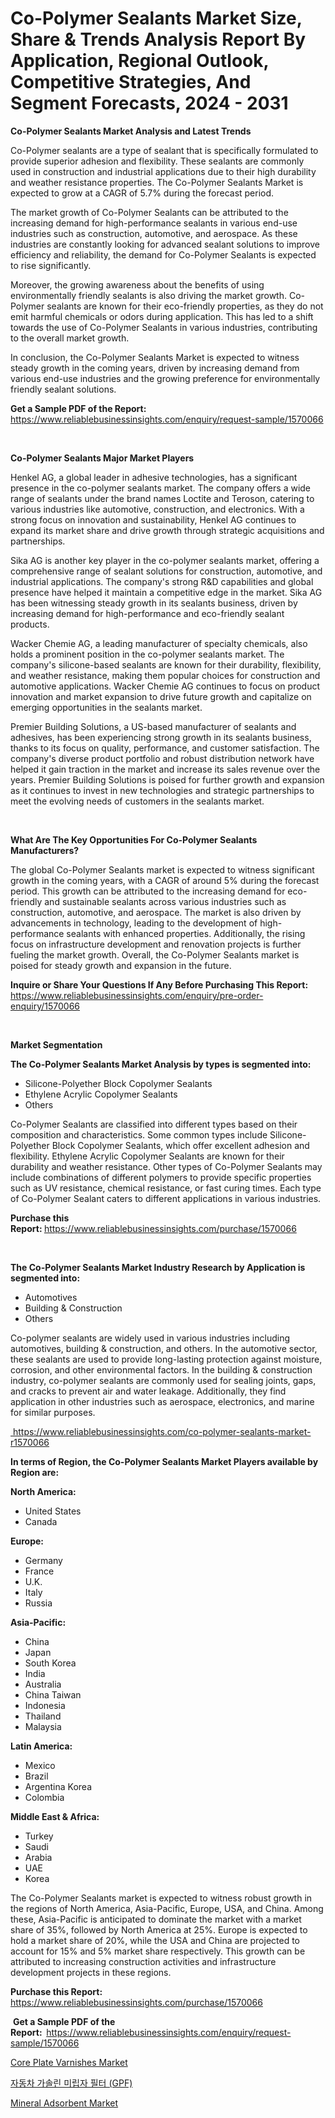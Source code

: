 <p><h1>Co-Polymer Sealants Market Size, Share & Trends Analysis Report By Application, Regional Outlook, Competitive Strategies, And Segment Forecasts, 2024 - 2031</h1></p><p><strong>Co-Polymer Sealants Market Analysis and Latest Trends</strong></p>
<p><p>Co-Polymer sealants are a type of sealant that is specifically formulated to provide superior adhesion and flexibility. These sealants are commonly used in construction and industrial applications due to their high durability and weather resistance properties. The Co-Polymer Sealants Market is expected to grow at a CAGR of 5.7% during the forecast period.</p><p>The market growth of Co-Polymer Sealants can be attributed to the increasing demand for high-performance sealants in various end-use industries such as construction, automotive, and aerospace. As these industries are constantly looking for advanced sealant solutions to improve efficiency and reliability, the demand for Co-Polymer Sealants is expected to rise significantly.</p><p>Moreover, the growing awareness about the benefits of using environmentally friendly sealants is also driving the market growth. Co-Polymer sealants are known for their eco-friendly properties, as they do not emit harmful chemicals or odors during application. This has led to a shift towards the use of Co-Polymer Sealants in various industries, contributing to the overall market growth.</p><p>In conclusion, the Co-Polymer Sealants Market is expected to witness steady growth in the coming years, driven by increasing demand from various end-use industries and the growing preference for environmentally friendly sealant solutions.</p></p>
<p><strong>Get a Sample PDF of the Report:&nbsp;</strong> <a href="https://www.reliablebusinessinsights.com/enquiry/request-sample/1570066">https://www.reliablebusinessinsights.com/enquiry/request-sample/1570066</a></p>
<p>&nbsp;</p>
<p><strong>Co-Polymer Sealants Major Market Players</strong></p>
<p><p>Henkel AG, a global leader in adhesive technologies, has a significant presence in the co-polymer sealants market. The company offers a wide range of sealants under the brand names Loctite and Teroson, catering to various industries like automotive, construction, and electronics. With a strong focus on innovation and sustainability, Henkel AG continues to expand its market share and drive growth through strategic acquisitions and partnerships.</p><p>Sika AG is another key player in the co-polymer sealants market, offering a comprehensive range of sealant solutions for construction, automotive, and industrial applications. The company's strong R&D capabilities and global presence have helped it maintain a competitive edge in the market. Sika AG has been witnessing steady growth in its sealants business, driven by increasing demand for high-performance and eco-friendly sealant products.</p><p>Wacker Chemie AG, a leading manufacturer of specialty chemicals, also holds a prominent position in the co-polymer sealants market. The company's silicone-based sealants are known for their durability, flexibility, and weather resistance, making them popular choices for construction and automotive applications. Wacker Chemie AG continues to focus on product innovation and market expansion to drive future growth and capitalize on emerging opportunities in the sealants market.</p><p>Premier Building Solutions, a US-based manufacturer of sealants and adhesives, has been experiencing strong growth in its sealants business, thanks to its focus on quality, performance, and customer satisfaction. The company's diverse product portfolio and robust distribution network have helped it gain traction in the market and increase its sales revenue over the years. Premier Building Solutions is poised for further growth and expansion as it continues to invest in new technologies and strategic partnerships to meet the evolving needs of customers in the sealants market.</p></p>
<p>&nbsp;</p>
<p><strong>What Are The Key Opportunities For Co-Polymer Sealants Manufacturers?</strong></p>
<p><p>The global Co-Polymer Sealants market is expected to witness significant growth in the coming years, with a CAGR of around 5% during the forecast period. This growth can be attributed to the increasing demand for eco-friendly and sustainable sealants across various industries such as construction, automotive, and aerospace. The market is also driven by advancements in technology, leading to the development of high-performance sealants with enhanced properties. Additionally, the rising focus on infrastructure development and renovation projects is further fueling the market growth. Overall, the Co-Polymer Sealants market is poised for steady growth and expansion in the future.</p></p>
<p><strong>Inquire or Share Your Questions If Any Before Purchasing This Report:</strong> <a href="https://www.reliablebusinessinsights.com/enquiry/pre-order-enquiry/1570066">https://www.reliablebusinessinsights.com/enquiry/pre-order-enquiry/1570066</a></p>
<p>&nbsp;</p>
<p><strong>Market Segmentation</strong></p>
<p><strong>The Co-Polymer Sealants Market Analysis by types is segmented into:</strong></p>
<p><ul><li>Silicone-Polyether Block Copolymer Sealants</li><li>Ethylene Acrylic Copolymer Sealants</li><li>Others</li></ul></p>
<p><p>Co-Polymer Sealants are classified into different types based on their composition and characteristics. Some common types include Silicone-Polyether Block Copolymer Sealants, which offer excellent adhesion and flexibility. Ethylene Acrylic Copolymer Sealants are known for their durability and weather resistance. Other types of Co-Polymer Sealants may include combinations of different polymers to provide specific properties such as UV resistance, chemical resistance, or fast curing times. Each type of Co-Polymer Sealant caters to different applications in various industries.</p></p>
<p><strong>Purchase this Report:&nbsp;</strong><a href="https://www.reliablebusinessinsights.com/purchase/1570066">https://www.reliablebusinessinsights.com/purchase/1570066</a></p>
<p>&nbsp;</p>
<p><strong>The Co-Polymer Sealants Market Industry Research by Application is segmented into:</strong></p>
<p><ul><li>Automotives</li><li>Building & Construction</li><li>Others</li></ul></p>
<p><p>Co-polymer sealants are widely used in various industries including automotives, building & construction, and others. In the automotive sector, these sealants are used to provide long-lasting protection against moisture, corrosion, and other environmental factors. In the building & construction industry, co-polymer sealants are commonly used for sealing joints, gaps, and cracks to prevent air and water leakage. Additionally, they find application in other industries such as aerospace, electronics, and marine for similar purposes.</p></p>
<p><a href="https://www.reliablebusinessinsights.com/co-polymer-sealants-market-r1570066">&nbsp;https://www.reliablebusinessinsights.com/co-polymer-sealants-market-r1570066</a></p>
<p><strong>In terms of Region, the Co-Polymer Sealants Market Players available by Region are:</strong></p>
<p>
    <p> <strong> North America: </strong>
        <ul>
            <li>United States</li>
            <li>Canada</li>
        </ul>
        </p> 
    <p> <strong> Europe: </strong>
        <ul>
            <li>Germany</li>
            <li>France</li>
            <li>U.K.</li>
            <li>Italy</li>
            <li>Russia</li>
        </ul>
        </p> 
    <p> <strong> Asia-Pacific: </strong>
        <ul>
            <li>China</li>
            <li>Japan</li>
            <li>South Korea</li>
            <li>India</li>
            <li>Australia</li>
            <li>China Taiwan</li>
            <li>Indonesia</li>
            <li>Thailand</li>
            <li>Malaysia</li>
        </ul>
        </p> 
    <p> <strong> Latin America: </strong>
        <ul>
            <li>Mexico</li>
            <li>Brazil</li>
            <li>Argentina Korea</li>
            <li>Colombia</li>
        </ul>
        </p> 
    <p> <strong> Middle East & Africa: </strong>
        <ul>
            <li>Turkey</li>
            <li>Saudi</li>
            <li>Arabia</li>
            <li>UAE</li>
            <li>Korea</li>
        </ul>
    </p>
    </p>
<p><p>The Co-Polymer Sealants market is expected to witness robust growth in the regions of North America, Asia-Pacific, Europe, USA, and China. Among these, Asia-Pacific is anticipated to dominate the market with a market share of 35%, followed by North America at 25%. Europe is expected to hold a market share of 20%, while the USA and China are projected to account for 15% and 5% market share respectively. This growth can be attributed to increasing construction activities and infrastructure development projects in these regions.</p></p>
<p><strong>Purchase this Report: </strong><a href="https://www.reliablebusinessinsights.com/purchase/1570066">https://www.reliablebusinessinsights.com/purchase/1570066</a></p>
<p>&nbsp;<strong>Get a Sample PDF of the Report:&nbsp;&nbsp;</strong><a href="https://www.reliablebusinessinsights.com/enquiry/request-sample/1570066">https://www.reliablebusinessinsights.com/enquiry/request-sample/1570066</a></p>
<p><strong></strong></p>
<p><p><a href="https://github.com/EbonyHane1955/Market-Research-Report-List-1/blob/main/core-plate-varnishes-market.md">Core Plate Varnishes Market</a></p><p><a href="https://github.com/mofijurk071/Market-Research-Report-List-1/blob/main/5680096103544.md">자동차 가솔린 미립자 필터 (GPF)</a></p><p><a href="https://github.com/NaomieConner2023/Market-Research-Report-List-1/blob/main/mineral-adsorbent-market.md">Mineral Adsorbent Market</a></p></p>